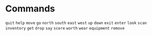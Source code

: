 # Commands
`quit` `help` `move` `go` `north` `south` `east` `west` `up` `down` `exit` `enter` `look` `scan` `inventory`
`get` `drop` `say` `score` `worth` `wear` `equipment` `remove`
